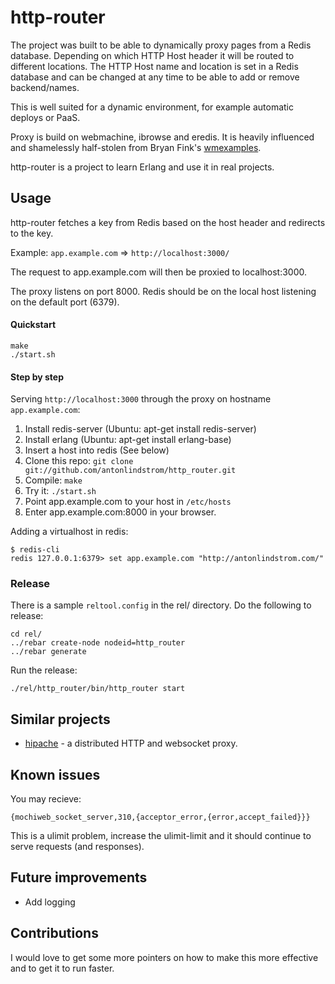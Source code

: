 # http-router

The project was built to be able to dynamically proxy pages from a Redis
database. Depending on which HTTP Host header it will be routed to different
locations. The HTTP Host name and location is set in a Redis database and
can be changed at any time to be able to add or remove backend/names.

This is well suited for a dynamic environment, for example automatic deploys
or PaaS.

Proxy is build on webmachine, ibrowse and eredis. It is heavily influenced and
shamelessly half-stolen from Bryan Fink's
[wmexamples](https://bitbucket.org/bryan/wmexamples/).

http-router is a project to learn Erlang and use it in real projects.

## Usage

http-router fetches a key from Redis based on the host header and redirects to
the key.

Example: `app.example.com` => `http://localhost:3000/`

The request to app.example.com will then be proxied to localhost:3000.

The proxy listens on port 8000. Redis should be on the local host listening on
the default port (6379).

#### Quickstart

    make
    ./start.sh

#### Step by step

Serving `http://localhost:3000` through the proxy on hostname 
`app.example.com`:

1. Install redis-server (Ubuntu: apt-get install redis-server)
2. Install erlang (Ubuntu: apt-get install erlang-base)
3. Insert a host into redis (See below)
4. Clone this repo: `git clone git://github.com/antonlindstrom/http_router.git`
5. Compile: `make`
6. Try it: `./start.sh`
7. Point app.example.com to your host in `/etc/hosts`
8. Enter app.example.com:8000 in your browser.

Adding a virtualhost in redis:

    $ redis-cli
    redis 127.0.0.1:6379> set app.example.com "http://antonlindstrom.com/"

### Release

There is a sample `reltool.config` in the rel/ directory. Do the following to
release:

    cd rel/
    ../rebar create-node nodeid=http_router
    ../rebar generate

Run the release:

    ./rel/http_router/bin/http_router start

## Similar projects

* [hipache](https://github.com/dotcloud/hipache) - a distributed HTTP and
websocket proxy.

## Known issues

You may recieve:

    {mochiweb_socket_server,310,{acceptor_error,{error,accept_failed}}}

This is a ulimit problem, increase the ulimit-limit and it should continue to
serve requests (and responses).

## Future improvements

* Add logging

## Contributions

I would love to get some more pointers on how to make this more effective and
to get it to run faster.

